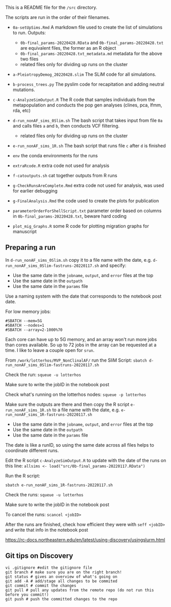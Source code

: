 This is a README file for the `/src` directory.

The scripts are run in the order of their filenames.

* `0a-setUpSims.Rmd` A markdown file used to create the list of simulations to run. Outputs:
	* `0b-final_params-20220428.RData` and `0b-final_params-20220428.txt` are equivalent files, the former as an R object
	* `0b-final_params-20220428.txt_metadata.md` metadata for the above two files
	* related files only for dividing up runs on the cluster

* `a-PleiotropyDemog_20220428.slim` The SLiM code for all simulations.
* `b-process_trees.py` The pyslim code for recapitation and adding neutral mutations.
* `c-AnalyzeSimOutput.R` The R code that samples individuals from the metapopulation and conducts the pop gen analyses (clines, pca, lfmm, rda, etc)
* `d-run_nonAF_sims_0Slim.sh` The bash script that takes input from file `0a` and calls files `a` and `b`, then conducts VCF filtering.
	* related files only for dividing up runs on the cluster
* `e-run_nonAF_sims_1R.sh` The bash script that runs file `c` after `d` is finished

* `env` the conda environments for the runs

* `extraRcode.R` extra code not used for analysis
* `f-catoutputs.sh` cat together outputs from R runs
* `g-CheckRunsAreComplete.Rmd` extra code not used for analysis, was used for earlier debugging
* `g-FinalAnalysis.Rmd` the code used to create the plots for publication
* `parameterOrderForShellScript.txt` parameter order based on columns in `0b-final_params-20220428.txt`, beware hard coding
* `plot_mig_Graphs.R` some R code for plotting migration graphs for manuscript



## Preparing a run
In `d-run_nonAF_sims_0Slim.sh` copy it to a file name with the date, e.g. `d-run_nonAF_sims_0Slim-fastruns-20220117.sh` and specify:
* Use the same date in the `jobname`, `output`, and `error` files at the top
* Use the same date in the `outpath` 
* Use the same date in the `params` file 


Use a naming system with the date that corresponds to the notebook post date.

For low memory jobs:
```
#SBATCH --mem=5G
#SBATCH --nodes=1
#SBATCH --array=2-1000%70
```
Each core can have up to 5G memory, and an array won't run more jobs than cores available. So up to 72 jobs in the array can be requested at a time. I like to leave a couple open for `srun`.

From `/work/lotterhos/MVP_NonClinalAF/` run the SliM Script: `sbatch d-run_nonAF_sims_0Slim-fastruns-20220117.sh`

Check the run: `squeue -u lotterhos`

Make sure to write the jobID in the notebook post

Check what's running on the lotterhos nodes: `squeue -p lotterhos`

Make sure the outputs are there and then copy the R script `e-run_nonAF_sims_1R.sh` to a file name with the date, e.g. `e-run_nonAF_sims_1R-fastruns-20220117.sh` 
* Use the same date in the `jobname`, `output`, and `error` files at the top
* Use the same date in the `outpath` 
* Use the same date in the `params` file 

The date is like a runID, so using the same date across all files helps to coordinate different runs.

Edit the R script `c-AnalyzeSimOutput.R` to update with the date of the runs on this line:
`allsims <- load("src/0b-final_params-20220117.RData")`

Run the R script:

`sbatch e-run_nonAF_sims_1R-fastruns-20220117.sh`

Check the runs: `squeue -u lotterhos`

Make sure to write the jobID in the notebook post

To cancel the runs: `scancel <jobID>`

After the runs are finished, check how efficient they were with `seff <jobID>` and write that info in the notebook post

https://rc-docs.northeastern.edu/en/latest/using-discovery/usingslurm.html

## Git tips on Discovery

```
vi .gitignore #edit the gitignore file
git branch # make sure you are on the right branch!
git status # gives an overview of what's going on
git add -A # add/stage all changes to be commited
git commit # commit the changes
git pull # pull any updates from the remote repo (do not run this before you commit!)
git push # push the committed changes to the repo
```

